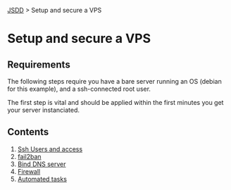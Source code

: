 [JSDD](../README.md) &gt; Setup and secure a VPS

# Setup and secure a VPS

## Requirements

The following steps require you have a bare server running an OS (debian for this example), and a ssh-connected root user.

The first step is vital and should be applied within the first minutes you get your server instanciated.

## Contents

1. [Ssh Users and access](ssh-users.md)
1. [fail2ban](fail2ban.md)
1. [Bind DNS server](bind.md)
1. [Firewall](firewall.md)
1. [Automated tasks](automated-tasks.md)
